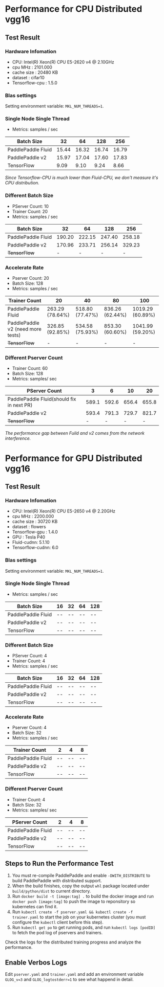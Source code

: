 # Performance for CPU Distributed vgg16

## Test Result

### Hardware Infomation

- CPU: Intel(R) Xeon(R) CPU E5-2620 v4 @ 2.10GHz
- cpu MHz		: 2101.000
- cache size	: 20480 KB
- dataset    : cifar10
- Tensorflow-cpu : 1.5.0

### Blas settings

Setting environment variable: `MKL_NUM_THREADS=1`.

### Single Node Single Thread

- Metrics: samples / sec

| Batch Size | 32 | 64 | 128 | 256 |
| -- | -- | -- | -- | -- |
| PaddlePaddle Fluid | 15.44 | 16.32 | 16.74 | 16.79 |
| PaddlePaddle v2 | 15.97 | 17.04 | 17.60 | 17.83 |
| TensorFlow | 9.09 | 9.10 | 9.24 | 8.66 |

*Since Tensorflow-CPU is much lower than Fluid-CPU, we don't measure it's CPU distribution.*

### Different Batch Size

- PServer Count: 10
- Trainer Count: 20
- Metrics: samples / sec

| Batch Size | 32 | 64 | 128 | 256 |
| -- | -- | -- | -- | -- |
| PaddlePaddle Fluid | 190.20 | 222.15 | 247.40 | 258.18 |
| PaddlePaddle v2 | 170.96 | 233.71 | 256.14 | 329.23 |
| ~~TensorFlow~~ | - | - | - | - |


### Accelerate Rate

- Pserver Count: 20
- Batch Size: 128
- Metrics: samples / sec

| Trainer Count | 20 | 40 | 80 | 100 |
| -- | -- | -- | -- | -- |
| PaddlePaddle Fluid | 263.29 (78.64%) | 518.80 (77.47%) | 836.26 (62.44%) | 1019.29 (60.89%) |
| PaddlePaddle v2 (need more tests) | 326.85 (92.85%) | 534.58 (75.93%) | 853.30 (60.60%) | 1041.99 (59.20%) |
| ~~TensorFlow~~ | - | - | - | - |

### Different Pserver Count

- Trainer Count: 60
- Batch Size: 128
- Metrics: samples/ sec

| PServer Count | 3 | 6 |10 | 20 |
| -- | -- | -- | -- | -- |
| PaddlePaddle Fluid(should fix in next PR) | 589.1 | 592.6 | 656.4 | 655.8 |
| PaddlePaddle v2 | 593.4 | 791.3 | 729.7 | 821.7 |
| ~~TensorFlow~~ | - | - | - | - |

*The performance gap between Fuild and v2 comes from the network interference.*  


# Performance for GPU Distributed vgg16

## Test Result

### Hardware Infomation

- CPU: Intel(R) Xeon(R) CPU E5-2650 v4 @ 2.20GHz
- cpu MHz		: 2200.000
- cache size	: 30720 KB
- dataset    : flowers
- Tensorflow-gpu : 1.4.0
- GPU        : Tesla P40
- Fluid-cudnn: 5.1.10
- Tensorflow-cudnn: 6.0

### Blas settings

Setting environment variable: `MKL_NUM_THREADS=1`.

### Single Node Single Thread

- Metrics: samples / sec

| Batch Size | 16 | 32 | 64 | 128 |
| -- | -- | -- | -- | -- |
| PaddlePaddle Fluid | -- | -- | -- | -- |
| PaddlePaddle v2 | -- | -- | -- | -- |
| TensorFlow | -- | -- | -- | -- |

### Different Batch Size

- PServer Count: 4
- Trainer Count: 4
- Metrics: samples / sec

| Batch Size | 16 | 32 | 64 | 128 |
| -- | -- | -- | -- | -- |
| PaddlePaddle Fluid | -- | -- | -- | -- |
| PaddlePaddle v2 | -- | -- | -- | -- |
| TensorFlow | -- | -- | -- | -- |

### Accelerate Rate

- Pserver Count: 4
- Batch Size: 32
- Metrics: samples / sec

| Trainer Count | 2 | 4 | 8 |
| -- | -- | -- | -- |
| PaddlePaddle Fluid | -- | -- | -- |
| PaddlePaddle v2 | -- | -- | -- | 
| TensorFlow | -- | -- | -- |

### Different Pserver Count

- Trainer Count: 4
- Batch Size: 32
- Metrics: samples/ sec

| PServer Count | 2 | 4 | 8 | 
| -- | -- | -- | -- | 
| PaddlePaddle Fluid | -- | -- | -- | 
| PaddlePaddle v2 | -- | -- | -- | 
| TensorFlow | -- | -- | -- | 



## Steps to Run the Performance Test

1. You must re-compile PaddlePaddle and enable `-DWITH_DISTRIBUTE` to build PaddlePaddle with distributed support.
1. When the build finishes, copy the output `whl` package located under `build/python/dist` to current directory.
1. Run `docker build -t [image:tag] .` to build the docker image and run `docker push [image:tag]` to push the image to reponsitory so kubernetes can find it.
1. Run `kubectl create -f pserver.yaml && kubectl create -f trainer.yaml` to start the job on your kubernetes cluster (you must configure the `kubectl` client before this step).
1. Run `kubectl get po` to get running pods, and run `kubectl logs [podID]` to fetch the pod log of pservers and trainers.

Check the logs for the distributed training progress and analyze the performance.

## Enable Verbos Logs

Edit `pserver.yaml` and `trainer.yaml` and add an environment variable `GLOG_v=3` and `GLOG_logtostderr=1` to see what happend in detail.
